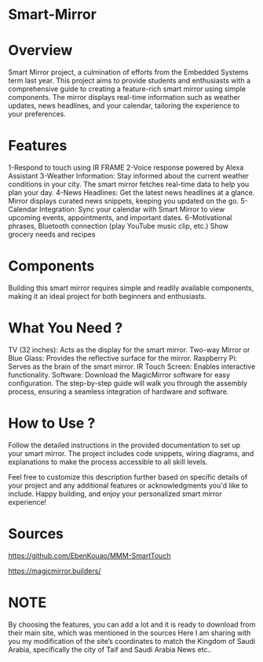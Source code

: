 # Smart-Mirror

# Overview
Smart Mirror project, a culmination of efforts from the Embedded Systems term last year. This project aims to provide students and enthusiasts with a comprehensive guide to creating a feature-rich smart mirror using simple components. The mirror displays real-time information such as weather updates, news headlines, and your calendar, tailoring the experience to your preferences.

# Features
1-Respond to touch using IR FRAME
2-Voice response powered by Alexa Assistant
3-Weather Information: Stay informed about the current weather conditions in your city. The smart mirror fetches real-time data to help you plan your day.
4-News Headlines: Get the latest news headlines at a glance. Mirror displays curated news snippets, keeping you updated on the go.
5-Calendar Integration: Sync your calendar with Smart Mirror to view upcoming events, appointments, and important dates.
6-Motivational phrases, Bluetooth connection (play YouTube music clip, etc.)
Show grocery needs and recipes

# Components
Building this smart mirror requires simple and readily available components, making it an ideal project for both beginners and enthusiasts.

 # What You Need ?
TV (32 inches): Acts as the display for the smart mirror.
Two-way Mirror or Blue Glass: Provides the reflective surface for the mirror.
Raspberry Pi: Serves as the brain of the smart mirror.
IR Touch Screen: Enables interactive functionality.
Software: Download the MagicMirror software for easy configuration.
The step-by-step guide will walk you through the assembly process, ensuring a seamless integration of hardware and software.

# How to Use ?
Follow the detailed instructions in the provided documentation to set up your smart mirror. The project includes code snippets, wiring diagrams, and explanations to make the process accessible to all skill levels.

Feel free to customize this description further based on specific details of your project and any additional features or acknowledgments you'd like to include. Happy building, and enjoy your personalized smart mirror experience!

# Sources
https://github.com/EbenKouao/MMM-SmartTouch

https://magicmirror.builders/

# NOTE
By choosing the features, you can add a lot and it is ready to download from their main site, which was mentioned in the sources Here I am sharing with you my modification of the site’s coordinates to match the Kingdom of Saudi Arabia, specifically the city of Taif and Saudi Arabia News etc..
